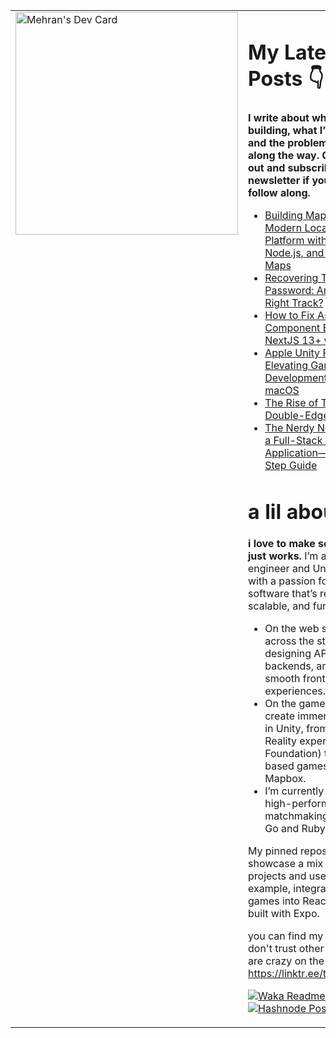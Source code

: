 <table>
  <tr>
    <td valign="top" width="356">
      <a href="https://app.daily.dev/themehrankhan">
        <img src="https://api.daily.dev/devcards/v2/fmsHVWDX4pDUguT7sk0UO.png?type=default&r=mvc" width="356" alt="Mehran's Dev Card"/>
      </a>
    </td>
    <td valign="top">

# My Latest Blog Posts 👇
**I write about what I’m building, what I’ve learned, and the problems I’ve solved along the way. Check them out and subscribe to the newsletter if you’d like to follow along.**

<!-- HASHNODE_BLOG:START -->
- [Building MapSpot: A Modern Location Sharing Platform with React, Node.js, and Interactive Maps](https://themehrankhan.hashnode.dev/building-mapspot-a-modern-location-sharing-platform-with-react-nodejs-and-interactive-maps)
- [Recovering Toast Wallet Password: Are We on the Right Track?](https://themehrankhan.hashnode.dev/recovering-toast-wallet-password-are-we-on-the-right-track)
- [How to Fix Async Component Errors in NextJS 13+ with React 18](https://themehrankhan.hashnode.dev/how-to-fix-async-component-errors-in-nextjs-13-with-react-18)
- [Apple Unity Plug-Ins: Elevating Game Development for iOS and macOS](https://themehrankhan.hashnode.dev/apple-unity-plug-ins-elevating-game-development-for-ios-and-macos)
- [The Rise of Telegram: A Double-Edged Sword](https://themehrankhan.hashnode.dev/the-rise-of-telegram-a-double-edged-sword)
- [The Nerdy Nomad: Building a Full-Stack Web Application—A Step-by-Step Guide](https://themehrankhan.hashnode.dev/the-nerdy-nomad-building-a-full-stack-web-applicationa-step-by-step-guide)

<!-- HASHNODE_BLOG:END -->

# a lil about me
**i love to make  software that just works.**
I’m a full-stack engineer and Unity developer with a passion for building software that’s reliable, scalable, and fun to use.

- On the web side, I work across the stack—designing APIs, optimizing backends, and crafting smooth front-end experiences.
- On the game dev side, I create immersive projects in Unity, from Augmented Reality experiences (AR Foundation) to location-based games powered by Mapbox.
- I’m currently developing a high-performance matchmaking engine using Go and Ruby on Rails.

My pinned repositories showcase a mix of original projects and useful forks—for example, integrating Unity games into React Native apps built with Expo.

you can find my links here, don't trust other ones people are crazy on the internet.
https://linktr.ee/themehrankhan


[![Waka Readme](https://github.com/TheMehranKhan/themehrankhan/actions/workflows/main.yml/badge.svg)](https://github.com/TheMehranKhan/themehrankhan/actions/workflows/main.yml)
[![Hashnode Posts](https://github.com/TheMehranKhan/themehrankhan/actions/workflows/hashnode.yml/badge.svg)](https://github.com/TheMehranKhan/themehrankhan/actions/workflows/hashnode.yml)
    </td>
  </tr>
</table>
